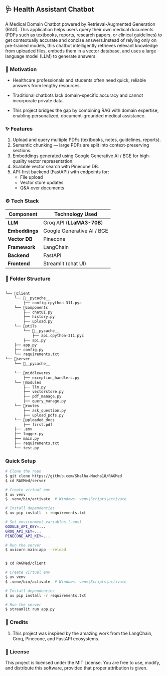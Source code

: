 ## 🩺 Health Assistant Chatbot

A Medical Domain Chatbot powered by Retrieval-Augmented Generation (RAG).
This application helps users query their own medical documents (PDFs such as textbooks, reports, research papers, or clinical guidelines) to get contextually accurate and concise answers.Instead of relying only on pre-trained models, this chatbot intelligently retrieves relevant knowledge from uploaded files, embeds them in a vector database, and uses a large language model (LLM) to generate answers.


### 🌟 Motivation

- Healthcare professionals and students often need quick, reliable answers from lengthy resources.

- Traditional chatbots lack domain-specific accuracy and cannot incorporate private data.

- This project bridges the gap by combining RAG with domain expertise, enabling personalized, document-grounded medical assistance.

### ✨ Features
1.  Upload and query multiple PDFs (textbooks, notes, guidelines, reports).
2. Semantic chunking — large PDFs are split into context-preserving sections.
3. Embeddings generated using Google Generative AI / BGE for high-quality vector representation.
4. Scalable vector search with Pinecone DB.
5. API-first backend (FastAPI) with endpoints for:
    - File upload
    - Vector store updates
    - Q&A over documents

### ⚙️ Tech Stack
| Component      | Technology Used                  |
| -------------- | -------------------------------- |
| **LLM**        | Groq API (**LLaMA3-70B**)        |
| **Embeddings** | Google Generative AI / BGE       |
| **Vector DB**  | Pinecone                         |
| **Framework**  | LangChain                        |
| **Backend**    | FastAPI                          |
| **Frontend**   | Streamlit (chat UI)              |

### 📁 Folder Structure
```bash

└── 📁client
    └── 📁__pycache__
        ├── config.cpython-311.pyc
    └── 📁components 
        ├── chatUI.py
        ├── history.py
        ├── upload.py
    └── 📁utils
        └── 📁__pycache__
            ├── api.cpython-311.pyc
        ├── api.py
    ├── app.py
    ├── config.py
    └── requirements.txt
└── 📁server
    └── 📁__pycache__
        
    └── 📁middlewares
        ├── exception_handlers.py
    └── 📁modules
        ├── llm.py
        ├── vectorstore.py
        ├── pdf_manage.py
        ├── query_manage.py
    └── 📁routes
        ├── ask_question.py
        ├── upload_pdfs.py
    └── 📁uploaded_docs
        ├── first.pdf
    ├── .env
    ├── logger.py
    ├── main.py
    ├── requirements.txt
    └── test.py

```

### Quick Setup
```bash
# Clone the repo
$ git clone https://github.com/Shalha-Mucha18/RAGMed
$ cd RAGMed/server

# Create virtual env
$ uv venv
$ .venv/bin/activate  # Windows: venv\Scripts\activate

# Install dependencies
$ uv pip install -r requirements.txt

# Set environment variables (.env)
GOOGLE_API_KEY=...
GROQ_API_KEY=...
PINECONE_API_KEY=...

# Run the server
$ uvicorn main:app --reload 


$ cd RAGMed/client

# Create virtual env
$ uv venv
$ .venv/bin/activate  # Windows: venv\Scripts\activate

# Install dependencies
$ uv pip install -r requirements.txt

# Run the server
$ streamlit run app.py
```
### 🌟 Credits

1. This project was inspired by the amazing work from the LangChain, Groq, Pinecone, and FastAPI ecosystems.

### 🎉 License
This project is licensed under the MIT License.
You are free to use, modify, and distribute this software, provided that proper attribution is given.





